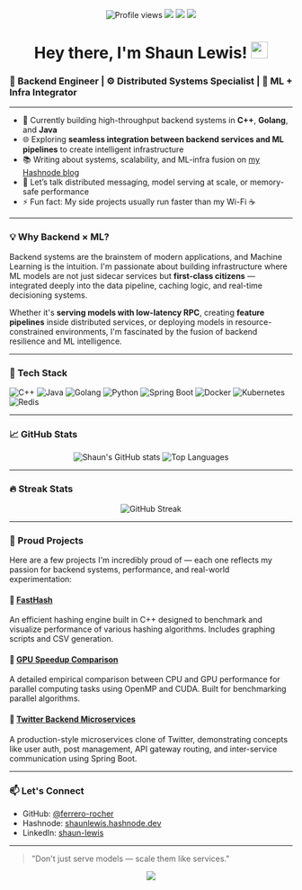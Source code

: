 <p align="center">
  <img src="https://komarev.com/ghpvc/?username=ferrero-rocher&style=flat-square" alt="Profile views" />
  <img src="https://img.shields.io/badge/Backend-C++%20%7C%20Golang%20%7C%20Java-blue" />
  <img src="https://img.shields.io/badge/Distributed%20Systems-Obsessed-orange" />
  <img src="https://img.shields.io/badge/Machine%20Learning-Integrator-purple" />
</p>

<h1 align="center">Hey there, I'm Shaun Lewis! <img src="https://media.giphy.com/media/hvRJCLFzcasrR4ia7z/giphy.gif" width="30px"></h1>

### 🧠 Backend Engineer | ⚙️ Distributed Systems Specialist | 🤖 ML + Infra Integrator

---

- 🔭 Currently building high-throughput backend systems in **C++**, **Golang**, and **Java**
- 🌐 Exploring **seamless integration between backend services and ML pipelines** to create intelligent infrastructure
- 📚 Writing about systems, scalability, and ML-infra fusion on [my Hashnode blog](https://shaunlewis.hashnode.dev)
- 💬 Let’s talk distributed messaging, model serving at scale, or memory-safe performance
- ⚡ Fun fact: My side projects usually run faster than my Wi-Fi ☕

---

### 💡 Why Backend × ML?
Backend systems are the brainstem of modern applications, and Machine Learning is the intuition. I'm passionate about building infrastructure where ML models are not just sidecar services but **first-class citizens** — integrated deeply into the data pipeline, caching logic, and real-time decisioning systems.

Whether it's **serving models with low-latency RPC**, creating **feature pipelines** inside distributed services, or deploying models in resource-constrained environments, I'm fascinated by the fusion of backend resilience and ML intelligence.

---

### 🚀 Tech Stack

![C++](https://img.shields.io/badge/C%2B%2B-00599C?style=for-the-badge&logo=c%2B%2B&logoColor=white)
![Java](https://img.shields.io/badge/Java-ED8B00?style=for-the-badge&logo=java&logoColor=white)
![Golang](https://img.shields.io/badge/Go-00ADD8?style=for-the-badge&logo=go&logoColor=white)
![Python](https://img.shields.io/badge/Python-3776AB?style=for-the-badge&logo=python&logoColor=white)
![Spring Boot](https://img.shields.io/badge/SpringBoot-6DB33F?style=for-the-badge&logo=springboot&logoColor=white)
![Docker](https://img.shields.io/badge/Docker-2496ED?style=for-the-badge&logo=docker&logoColor=white)
![Kubernetes](https://img.shields.io/badge/Kubernetes-326CE5?style=for-the-badge&logo=kubernetes&logoColor=white)
![Redis](https://img.shields.io/badge/Redis-DC382D?style=for-the-badge&logo=redis&logoColor=white)

---

### 📈 GitHub Stats

<p align="center">
  <img src="https://github-readme-stats.vercel.app/api?username=ferrero-rocher&show_icons=true&theme=radical" alt="Shaun's GitHub stats" />
  <img src="https://github-readme-stats.vercel.app/api/top-langs/?username=ferrero-rocher&layout=compact&theme=radical" alt="Top Languages" />
</p>

---

### 🔥 Streak Stats

<p align="center">
  <img src="https://streak-stats.demolab.com?user=ferrero-rocher&theme=radical&hide_border=true" alt="GitHub Streak" />
</p>

---

### 🧠 Proud Projects

Here are a few projects I'm incredibly proud of — each one reflects my passion for backend systems, performance, and real-world experimentation:

#### 🔹 [FastHash](https://github.com/ferrero-rocher/FastHash)
An efficient hashing engine built in C++ designed to benchmark and visualize performance of various hashing algorithms. Includes graphing scripts and CSV generation.



#### 🔹 [GPU Speedup Comparison](https://github.com/ferrero-rocher/gpu-speedup-comparison)
A detailed empirical comparison between CPU and GPU performance for parallel computing tasks using OpenMP and CUDA. Built for benchmarking parallel algorithms.



#### 🔹 [Twitter Backend Microservices](https://github.com/ferrero-rocher/twitter-backend-microservices)
A production-style microservices clone of Twitter, demonstrating concepts like user auth, post management, API gateway routing, and inter-service communication using Spring Boot.



---

### 📫 Let's Connect

- GitHub: [@ferrero-rocher](https://github.com/ferrero-rocher)
- Hashnode: [shaunlewis.hashnode.dev](https://shaunlewis.hashnode.dev)
- LinkedIn: [shaun-lewis](https://www.linkedin.com/in/shaun-lewis)

---

> "Don't just serve models — scale them like services."

<p align="center">
  <img src="https://readme-typing-svg.demolab.com?font=Fira+Code&duration=3000&pause=1000&center=true&vCenter=true&width=435&lines=C%2B%2B+Infra+Engineer;Distributed+Systems+Fanatic;ML%2BBackend+Integrator;Clean+Code+Advocate;Hashnode+Author"/>
</p>
